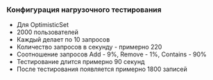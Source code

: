 ### Конфигурация нагрузочного тестирования
- Для OptimisticSet
- 2000 пользователей
- Каждый делает по 10 запросов
- Количество запросов в секунду - примерно 220
- Соотношение запросов Add - 9%, Remove - 1%, Contains - 90%
- Тестирование длится примерно 90 секунд
- После тестирования появляется примерно 1800 записей